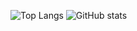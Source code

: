 ![Top Langs](https://github-readme-stats.vercel.app/api/top-langs/?username=acexy&layout=compact)
![GitHub stats](https://github-readme-stats.vercel.app/api?username=acexy&count_private=true&show_icons=true&theme=buefy)
